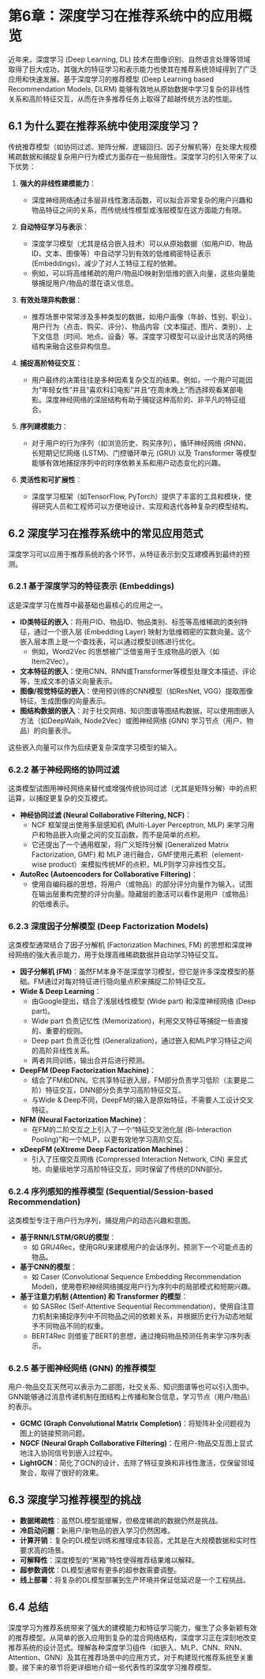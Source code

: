 # 第6章：深度学习在推荐系统中的应用概览

近年来，深度学习 (Deep Learning, DL) 技术在图像识别、自然语言处理等领域取得了巨大成功，其强大的特征学习和表示能力也使其在推荐系统领域得到了广泛应用和快速发展。基于深度学习的推荐模型 (Deep Learning based Recommendation Models, DLRM) 能够有效地从原始数据中学习复杂的非线性关系和高阶特征交互，从而在许多推荐任务上取得了超越传统方法的性能。

## 6.1 为什么要在推荐系统中使用深度学习？

传统推荐模型（如协同过滤、矩阵分解、逻辑回归、因子分解机等）在处理大规模稀疏数据和捕捉复杂用户行为模式方面存在一些局限性。深度学习的引入带来了以下优势：

1.  **强大的非线性建模能力**：
    *   深度神经网络通过多层非线性激活函数，可以拟合非常复杂的用户兴趣和物品特征之间的关系，而传统线性模型或浅层模型在这方面能力有限。

2.  **自动特征学习与表示**：
    *   深度学习模型（尤其是结合嵌入技术）可以从原始数据（如用户ID、物品ID、文本、图像等）中自动学习到有效的低维稠密特征表示 (Embeddings)，减少了对人工特征工程的依赖。
    *   例如，可以将高维稀疏的用户/物品ID映射到低维的嵌入向量，这些向量能够捕捉用户/物品的潜在语义信息。

3.  **有效处理异构数据**：
    *   推荐场景中常常涉及多种类型的数据，如用户画像（年龄、性别、职业）、用户行为（点击、购买、评分）、物品内容（文本描述、图片、类别）、上下文信息（时间、地点、设备）等。深度学习模型可以设计出灵活的网络结构来融合这些异构信息。

4.  **捕捉高阶特征交互**：
    *   用户最终的决策往往是多种因素复杂交互的结果。例如，一个用户可能因为“年轻女性”并且“喜欢科幻电影”并且“在周末晚上”而选择观看某部电影。深度神经网络的深层结构有助于捕捉这种高阶的、非平凡的特征组合。

5.  **序列建模能力**：
    *   对于用户的行为序列（如浏览历史、购买序列），循环神经网络 (RNN)、长短期记忆网络 (LSTM)、门控循环单元 (GRU) 以及 Transformer 等模型能够有效地捕捉序列中的时序依赖关系和用户动态变化的兴趣。

6.  **灵活性和可扩展性**：
    *   深度学习框架（如TensorFlow, PyTorch）提供了丰富的工具和模块，使得研究人员和工程师可以方便地设计、实现和迭代各种复杂的模型结构。

## 6.2 深度学习在推荐系统中的常见应用范式

深度学习可以应用于推荐系统的各个环节，从特征表示到交互建模再到最终的预测。

### 6.2.1 基于深度学习的特征表示 (Embeddings)

这是深度学习在推荐中最基础也最核心的应用之一。

*   **ID类特征的嵌入**：将用户ID、物品ID、物品类别、标签等高维稀疏的类别特征，通过一个嵌入层 (Embedding Layer) 映射为低维稠密的实数向量。这个嵌入层本质上是一个查找表，可以通过模型训练进行优化。
    *   例如，Word2Vec 的思想被广泛借鉴用于生成物品的嵌入（如 Item2Vec）。
*   **文本特征的嵌入**：使用CNN、RNN或Transformer等模型处理文本描述、评论等，生成文本的语义向量表示。
*   **图像/视觉特征的嵌入**：使用预训练的CNN模型（如ResNet, VGG）提取图像特征，生成图像的向量表示。
*   **图结构数据的嵌入**：对于社交网络、知识图谱等图结构数据，可以使用图嵌入方法（如DeepWalk, Node2Vec）或图神经网络 (GNN) 学习节点（用户、物品）的向量表示。

这些嵌入向量可以作为后续更复杂深度学习模型的输入。

### 6.2.2 基于神经网络的协同过滤

这类模型试图用神经网络来替代或增强传统协同过滤（尤其是矩阵分解）中的点积运算，以捕捉更复杂的交互模式。

*   **神经协同过滤 (Neural Collaborative Filtering, NCF)**：
    *   NCF 框架提出使用多层感知机 (Multi-Layer Perceptron, MLP) 来学习用户和物品嵌入向量之间的交互函数，而不是简单的点积。
    *   它还提出了一个通用框架，将广义矩阵分解 (Generalized Matrix Factorization, GMF) 和 MLP 进行融合，GMF使用元素积（element-wise product）来模拟传统MF的点积，MLP则学习非线性交互。
*   **AutoRec (Autoencoders for Collaborative Filtering)**：
    *   使用自编码器的思想，将用户（或物品）的部分评分向量作为输入，试图在输出层重构完整的评分向量。隐藏层的激活可以看作是用户（或物品）的低维表示。

### 6.2.3 深度因子分解模型 (Deep Factorization Models)

这类模型通常结合了因子分解机 (Factorization Machines, FM) 的思想和深度神经网络的强大表示能力，用于处理高维稀疏数据并自动学习特征交互。

*   **因子分解机 (FM)**：虽然FM本身不是深度学习模型，但它是许多深度模型的基础。FM通过对每对特征进行隐向量点积来捕捉二阶特征交互。
*   **Wide & Deep Learning**：
    *   由Google提出，结合了浅层线性模型 (Wide part) 和深度神经网络 (Deep part)。
    *   Wide part 负责记忆性 (Memorization)，利用交叉特征等捕捉一些直接的、重要的规则。
    *   Deep part 负责泛化性 (Generalization)，通过嵌入和MLP学习特征之间的高阶非线性关系。
    *   两者共同训练，输出合并后进行预测。
*   **DeepFM (Deep Factorization Machine)**：
    *   结合了FM和DNN。它共享特征嵌入层，FM部分负责学习低阶（主要是二阶）特征交互，DNN部分负责学习高阶特征交互。
    *   与Wide & Deep不同，DeepFM的输入是原始特征，不需要人工设计交叉特征。
*   **NFM (Neural Factorization Machine)**：
    *   在FM的二阶交互之上引入了一个“特征交叉池化层 (Bi-Interaction Pooling)”和一个MLP，以更有效地学习高阶交互。
*   **xDeepFM (eXtreme Deep Factorization Machine)**：
    *   引入了压缩交互网络 (Compressed Interaction Network, CIN) 来显式地、向量级地学习高阶特征交互，同时保留了传统的DNN部分。

### 6.2.4 序列感知的推荐模型 (Sequential/Session-based Recommendation)

这类模型专注于用户行为序列，捕捉用户的动态兴趣和意图。

*   **基于RNN/LSTM/GRU的模型**：
    *   如 GRU4Rec，使用GRU来建模用户的会话序列，预测下一个可能点击的物品。
*   **基于CNN的模型**：
    *   如 Caser (Convolutional Sequence Embedding Recommendation Model)，使用卷积神经网络捕捉用户行为序列中的局部模式和短期兴趣。
*   **基于注意力机制 (Attention) 和 Transformer 的模型**：
    *   如 SASRec (Self-Attentive Sequential Recommendation)，使用自注意力机制来捕捉序列中不同物品之间的依赖关系，并根据历史行为动态地赋予不同物品不同的权重。
    *   BERT4Rec 则借鉴了BERT的思想，通过掩码物品预测任务来学习序列表示。

### 6.2.5 基于图神经网络 (GNN) 的推荐模型

用户-物品交互天然可以表示为二部图，社交关系、知识图谱等也可以引入图中。GNN能够通过消息传递机制在图结构上传播和聚合信息，学习节点（用户/物品）的表示。

*   **GCMC (Graph Convolutional Matrix Completion)**：将矩阵补全问题视为图上的链接预测问题。
*   **NGCF (Neural Graph Collaborative Filtering)**：在用户-物品交互图上显式地注入协同信号到嵌入过程中。
*   **LightGCN**：简化了GCN的设计，去除了特征变换和非线性激活，仅保留邻域聚合，取得了很好的效果。

## 6.3 深度学习推荐模型的挑战

*   **数据稀疏性**：虽然DL模型能缓解，但极度稀疏的数据仍然是挑战。
*   **冷启动问题**：新用户/新物品的嵌入学习仍然困难。
*   **计算开销**：复杂的DL模型训练和推理成本较高，尤其是在大规模数据和实时性要求高的场景。
*   **可解释性**：深度模型的“黑箱”特性使得推荐结果难以解释。
*   **超参数调优**：DL模型通常有更多的超参数需要调整。
*   **线上部署**：将复杂的DL模型部署到生产环境并保证低延迟是一个工程挑战。

## 6.4 总结

深度学习为推荐系统带来了强大的建模能力和特征学习能力，催生了众多新颖有效的推荐模型。从简单的嵌入应用到复杂的混合网络结构，深度学习正在深刻地改变推荐系统的设计范式。理解各种深度学习组件（如嵌入、MLP、CNN、RNN、Attention、GNN）及其在推荐场景中的应用方式，对于构建现代推荐系统至关重要。接下来的章节将更详细地介绍一些代表性的深度学习推荐模型。